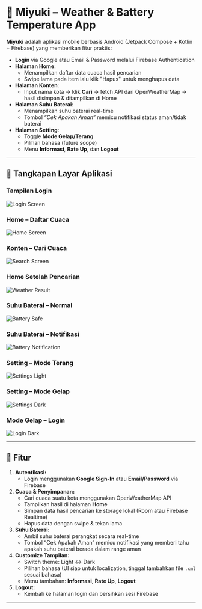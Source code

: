 # 📱 Miyuki – Weather & Battery Temperature App

**Miyuki** adalah aplikasi mobile berbasis Android (Jetpack Compose + Kotlin + Firebase) yang memberikan fitur praktis:

- **Login** via Google atau Email & Password melalui Firebase Authentication  
- **Halaman Home**:
  - Menampilkan daftar data cuaca hasil pencarian
  - Swipe lama pada item lalu klik "Hapus" untuk menghapus data
- **Halaman Konten**:
  - Input nama kota → klik **Cari** → fetch API dari OpenWeatherMap → hasil disimpan & ditampilkan di Home
- **Halaman Suhu Baterai**:
  - Menampilkan suhu baterai real-time
  - Tombol _“Cek Apakah Aman”_ memicu notifikasi status aman/tidak baterai
- **Halaman Setting**:
  - Toggle **Mode Gelap/Terang**
  - Pilihan bahasa (future scope)
  - Menu **Informasi**, **Rate Up**, dan **Logout**

---

## 📸 Tangkapan Layar Aplikasi

### Tampilan Login
![Login Screen](screenshots/login.png)

### Home – Daftar Cuaca
![Home Screen](screenshots/home.png)

### Konten – Cari Cuaca
![Search Screen](screenshots/search.png)

### Home Setelah Pencarian
![Weather Result](screenshots/weather_saved.png)

### Suhu Baterai – Normal
![Battery Safe](screenshots/battery_safe.png)

### Suhu Baterai – Notifikasi
![Battery Notification](screenshots/battery_notif.png)

### Setting – Mode Terang
![Settings Light](screenshots/setting_light.png)

### Setting – Mode Gelap
![Settings Dark](screenshots/setting_dark.png)

### Mode Gelap – Login
![Login Dark](screenshots/login_dark.png)

---

## 🚀 Fitur

1. **Autentikasi:**
   - Login menggunakan **Google Sign‑In** atau **Email/Password** via Firebase  
2. **Cuaca & Penyimpanan:**
   - Cari cuaca suatu kota menggunakan OpenWeatherMap API
   - Tampilkan hasil di halaman **Home**
   - Simpan data hasil pencarian ke storage lokal (Room atau Firebase Realtime)
   - Hapus data dengan swipe & tekan lama  
3. **Suhu Baterai:**
   - Ambil suhu baterai perangkat secara real-time
   - Tombol “Cek Apakah Aman” memicu notifikasi yang memberi tahu apakah suhu baterai berada dalam range aman  
4. **Customize Tampilan:**
   - Switch theme: Light ↔ Dark
   - Pilihan bahasa (UI siap untuk localization, tinggal tambahkan file `.xml` sesuai bahasa)
   - Menu tambahan: **Informasi**, **Rate Up**, **Logout**  
5. **Logout:**
   - Kembali ke halaman login dan bersihkan sesi Firebase

---

